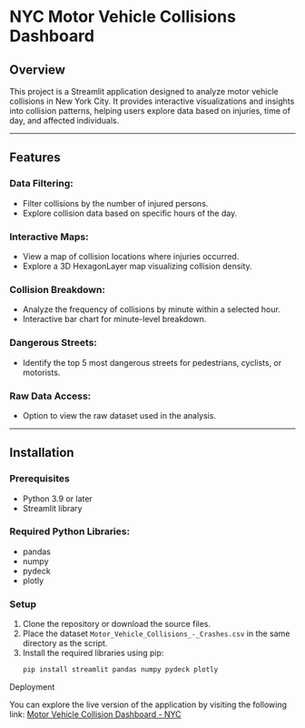 # NYC Motor Vehicle Collisions Dashboard

## Overview

This project is a Streamlit application designed to analyze motor vehicle collisions in New York City. It provides interactive visualizations and insights into collision patterns, helping users explore data based on injuries, time of day, and affected individuals.

---

## Features

### Data Filtering:
- Filter collisions by the number of injured persons.
- Explore collision data based on specific hours of the day.

### Interactive Maps:
- View a map of collision locations where injuries occurred.
- Explore a 3D HexagonLayer map visualizing collision density.

### Collision Breakdown:
- Analyze the frequency of collisions by minute within a selected hour.
- Interactive bar chart for minute-level breakdown.

### Dangerous Streets:
- Identify the top 5 most dangerous streets for pedestrians, cyclists, or motorists.

### Raw Data Access:
- Option to view the raw dataset used in the analysis.

---

## Installation

### Prerequisites
- Python 3.9 or later
- Streamlit library

### Required Python Libraries:
- pandas
- numpy
- pydeck
- plotly

### Setup

1. Clone the repository or download the source files.
2. Place the dataset `Motor_Vehicle_Collisions_-_Crashes.csv` in the same directory as the script.
3. Install the required libraries using pip:
   ```bash
   pip install streamlit pandas numpy pydeck plotly

Deployment

You can explore the live version of the application by visiting the following link:
[Motor Vehicle Collision Dashboard - NYC](https://motor-vehicle-collision-in-new-york-city-zfxqyyriccc5qr6txpr8f.streamlit.app/)